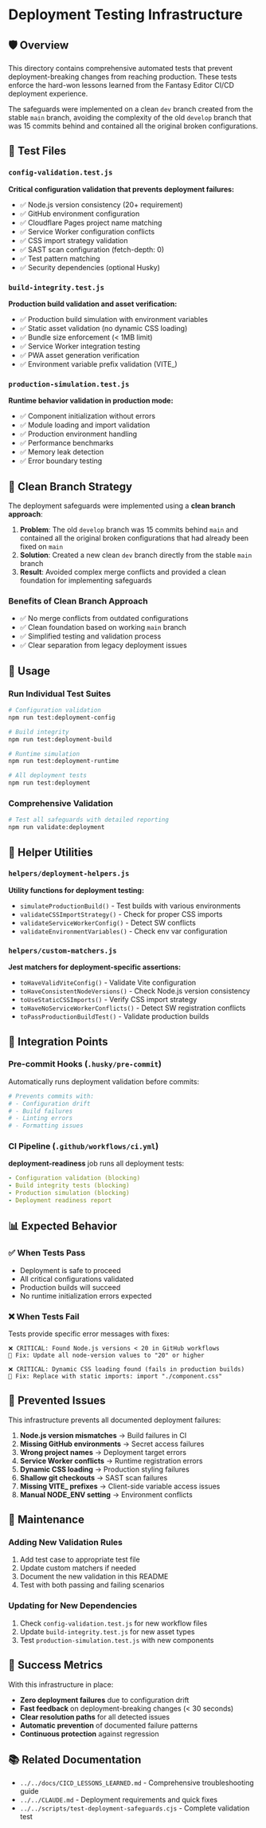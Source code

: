 # Deployment Testing Infrastructure

## 🛡️ Overview

This directory contains comprehensive automated tests that prevent deployment-breaking changes from reaching production. These tests enforce the hard-won lessons learned from the Fantasy Editor CI/CD deployment experience.

The safeguards were implemented on a clean `dev` branch created from the stable `main` branch, avoiding the complexity of the old `develop` branch that was 15 commits behind and contained all the original broken configurations.

## 📁 Test Files

### `config-validation.test.js`
**Critical configuration validation that prevents deployment failures:**
- ✅ Node.js version consistency (20+ requirement)
- ✅ GitHub environment configuration 
- ✅ Cloudflare Pages project name matching
- ✅ Service Worker configuration conflicts
- ✅ CSS import strategy validation
- ✅ SAST scan configuration (fetch-depth: 0)
- ✅ Test pattern matching
- ✅ Security dependencies (optional Husky)

### `build-integrity.test.js` 
**Production build validation and asset verification:**
- ✅ Production build simulation with environment variables
- ✅ Static asset validation (no dynamic CSS loading)
- ✅ Bundle size enforcement (< 1MB limit)
- ✅ Service Worker integration testing
- ✅ PWA asset generation verification
- ✅ Environment variable prefix validation (VITE_)

### `production-simulation.test.js`
**Runtime behavior validation in production mode:**
- ✅ Component initialization without errors
- ✅ Module loading and import validation
- ✅ Production environment handling
- ✅ Performance benchmarks
- ✅ Memory leak detection
- ✅ Error boundary testing

## 🌿 Clean Branch Strategy

The deployment safeguards were implemented using a **clean branch approach**:

1. **Problem**: The old `develop` branch was 15 commits behind `main` and contained all the original broken configurations that had already been fixed on `main`
2. **Solution**: Created a new clean `dev` branch directly from the stable `main` branch
3. **Result**: Avoided complex merge conflicts and provided a clean foundation for implementing safeguards

### Benefits of Clean Branch Approach
- ✅ No merge conflicts from outdated configurations
- ✅ Clean foundation based on working `main` branch
- ✅ Simplified testing and validation process
- ✅ Clear separation from legacy deployment issues

## 🧪 Usage

### Run Individual Test Suites
```bash
# Configuration validation
npm run test:deployment-config

# Build integrity  
npm run test:deployment-build

# Runtime simulation
npm run test:deployment-runtime

# All deployment tests
npm run test:deployment
```

### Comprehensive Validation
```bash
# Test all safeguards with detailed reporting
npm run validate:deployment
```

## 🔧 Helper Utilities

### `helpers/deployment-helpers.js`
**Utility functions for deployment testing:**
- `simulateProductionBuild()` - Test builds with various environments
- `validateCSSImportStrategy()` - Check for proper CSS imports
- `validateServiceWorkerConfig()` - Detect SW conflicts
- `validateEnvironmentVariables()` - Check env var configuration

### `helpers/custom-matchers.js`
**Jest matchers for deployment-specific assertions:**
- `toHaveValidViteConfig()` - Validate Vite configuration
- `toHaveConsistentNodeVersions()` - Check Node.js version consistency
- `toUseStaticCSSImports()` - Verify CSS import strategy
- `toHaveNoServiceWorkerConflicts()` - Detect SW registration conflicts
- `toPassProductionBuildTest()` - Validate production builds

## 🚨 Integration Points

### Pre-commit Hooks (`.husky/pre-commit`)
Automatically runs deployment validation before commits:
```bash
# Prevents commits with:
# - Configuration drift
# - Build failures  
# - Linting errors
# - Formatting issues
```

### CI Pipeline (`.github/workflows/ci.yml`)
**deployment-readiness** job runs all deployment tests:
```yaml
- Configuration validation (blocking)
- Build integrity tests (blocking)  
- Production simulation (blocking)
- Deployment readiness report
```

## 📊 Expected Behavior

### ✅ **When Tests Pass** 
- Deployment is safe to proceed
- All critical configurations validated
- Production builds will succeed
- No runtime initialization errors expected

### ❌ **When Tests Fail**
Tests provide specific error messages with fixes:
```
❌ CRITICAL: Found Node.js versions < 20 in GitHub workflows
🔧 Fix: Update all node-version values to "20" or higher

❌ CRITICAL: Dynamic CSS loading found (fails in production builds)  
🔧 Fix: Replace with static imports: import "./component.css"
```

## 🎯 Prevented Issues

This infrastructure prevents all documented deployment failures:

1. **Node.js version mismatches** → Build failures in CI
2. **Missing GitHub environments** → Secret access failures
3. **Wrong project names** → Deployment target errors
4. **Service Worker conflicts** → Runtime registration errors
5. **Dynamic CSS loading** → Production styling failures
6. **Shallow git checkouts** → SAST scan failures
7. **Missing VITE_ prefixes** → Client-side variable access issues
8. **Manual NODE_ENV setting** → Environment conflicts

## 🔄 Maintenance

### Adding New Validation Rules
1. Add test case to appropriate test file
2. Update custom matchers if needed
3. Document the new validation in this README
4. Test with both passing and failing scenarios

### Updating for New Dependencies
1. Check `config-validation.test.js` for new workflow files
2. Update `build-integrity.test.js` for new asset types
3. Test `production-simulation.test.js` with new components

## 🎉 Success Metrics

With this infrastructure in place:
- **Zero deployment failures** due to configuration drift
- **Fast feedback** on deployment-breaking changes (< 30 seconds)
- **Clear resolution paths** for all detected issues
- **Automatic prevention** of documented failure patterns
- **Continuous protection** against regression

## 📚 Related Documentation

- `../../docs/CICD_LESSONS_LEARNED.md` - Comprehensive troubleshooting guide
- `../../CLAUDE.md` - Deployment requirements and quick fixes  
- `../../scripts/test-deployment-safeguards.cjs` - Complete validation test